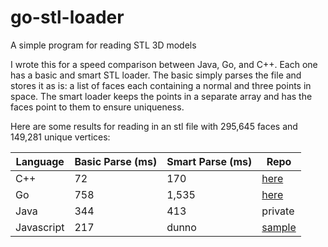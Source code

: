 # go-stl-loader
A simple program for reading STL 3D models

I wrote this for a speed comparison between Java, Go, and C++. Each one has a basic and smart STL loader. The basic simply parses the file and stores it as is: a list of faces each containing a normal and three points in space. The smart loader keeps the points in a separate array and has the faces point to them to ensure uniqueness. 

Here are some results for reading in an stl file with 295,645 faces and 149,281 unique vertices:

| Language | Basic Parse (ms) | Smart Parse (ms) | Repo |
| --- | --- | --- | --- |
| C++ | 72 | 170 | [here](https://github.com/jamethy/cpp-stl-loader) |
| Go | 758 | 1,535 | [here](https://github.com/jamethy/go-stl-loader) |
| Java | 344 | 413 | private |
| Javascript | 217 | dunno | [sample](https://threejs.org/examples/webgl_loader_stl.html) |
